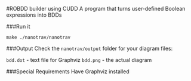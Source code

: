#ROBDD builder using CUDD
A program that turns user-defined Boolean expressions into BDDs

###Run it

``
make
./nanotrav/nanotrav
``

###Output
Check the ``nanotrav/output`` folder for your diagram files:

``bdd.dot`` - text file for Graphviz
``bdd.png`` - the actual diagram

###Special Requirements
Have Graphviz installed
